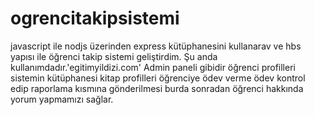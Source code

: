# ogrencitakipsistemi
javascript ile nodjs üzerinden express kütüphanesini kullanarav ve hbs yapısı ile öğrenci takip sistemi geliştirdim.
Şu anda kullanımdadır.'egitimyildizi.com'
Admin paneli gibidir öğrenci profilleri sistemin kütüphanesi kitap profilleri öğrenciye ödev verme ödev kontrol edip raporlama kısmına gönderilmesi burda sonradan öğrenci hakkında yorum yapmamızı sağlar.
